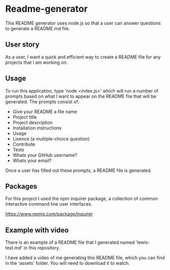 # Readme-generator
This README generator uses node.js so that a user can answer questions to generate a README.md file. 

## User story
As a user, I want a quick and efficient way to create a README file for any projects that I am working on. 

## Usage
To run this application, type 'node <index.js>' <or the corresponding file name> which will run a number of prompts based on what I want to appear on the README file that will be generated. The prompts consist of: 
- Give your README a file name 
- Project title 
- Project description
- Installation instructions
- Usage
- Lisence (a multiple-choice question)
- Contribute
- Tests
- Whats your GitHub username?
- Whats your email?

Once a user has filled out these prompts, a README file is generated.

## Packages 
For this project I used the npm inquirer package, a collection of common interactive command line user interfaces.

https://www.npmjs.com/package/inquirer 

## Example with video

There is an example of a README file that I generated named 'lewis-test.md' in this repository.

I have added a video of me generating this README file, which you can find in the 'assets' folder. You will need to download it to watch.

